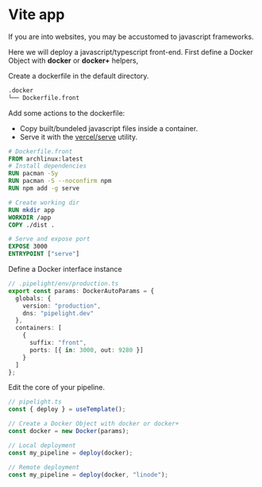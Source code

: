 # Vite app

If you are into websites, you may be accustomed to javascript frameworks.

Here we will deploy a javascript/typescript front-end.
First define a Docker Object with **docker** or **docker+** helpers,

Create a dockerfile in the default directory.

```sh
.docker
└── Dockerfile.front
```

Add some actions to the dockerfile:

- Copy built/bundeled javascript files inside a container.
- Serve it with the [vercel/serve](https://github.com/vercel/serve) utility.

```dockerfile
# Dockerfile.front
FROM archlinux:latest
# Install dependencies
RUN pacman -Sy
RUN pacman -S --noconfirm npm
RUN npm add -g serve

# Create working dir
RUN mkdir app
WORKDIR /app
COPY ./dist .

# Serve and expose port
EXPOSE 3000
ENTRYPOINT ["serve"]

```

Define a Docker interface instance

```ts
// .pipelight/env/production.ts
export const params: DockerAutoParams = {
  globals: {
    version: "production",
    dns: "pipelight.dev"
  },
  containers: [
    {
      suffix: "front",
      ports: [{ in: 3000, out: 9280 }]
    }
  ]
};
```

Edit the core of your pipeline.

```ts
// pipelight.ts
const { deploy } = useTemplate();

// Create a Docker Object with docker or docker+
const docker = new Docker(params);

// Local deployment
const my_pipeline = deploy(docker);

// Remote deployment
const my_pipeline = deploy(docker, "linode");
```
